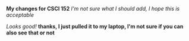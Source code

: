 **My changes for CSCI 152**
*I'm not sure what I should add, I hope this is acceptable*

*Looks good!*
**thanks, I just pulled it to my laptop, I'm not sure if you can also see that or not**

